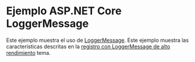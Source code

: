 # <a name="aspnet-core-loggermessage-sample"></a>Ejemplo ASP.NET Core LoggerMessage

Este ejemplo muestra el uso de [LoggerMessage](https://docs.microsoft.com/dotnet/api/microsoft.extensions.logging.loggermessage). Este ejemplo muestra las características descritas en la [registro con LoggerMessage de alto rendimiento](https://docs.microsoft.com/aspnet/core/fundamentals/logging/loggermessage) tema.
